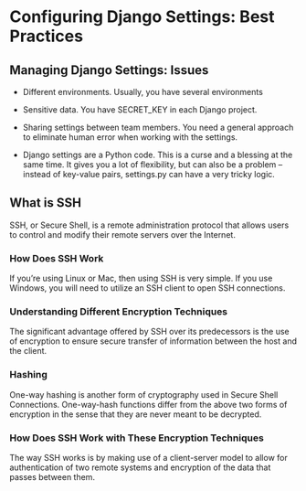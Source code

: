 # Configuring Django Settings: Best Practices
## Managing Django Settings: Issues

* Different environments. Usually, you have several environments

* Sensitive data. You have SECRET_KEY in each Django project.

* Sharing settings between team members. You need a general approach to eliminate human error when working with the settings. 

* Django settings are a Python code. This is a curse and a blessing at the same time. It gives you a lot of flexibility, but can also be a problem – instead of key-value pairs, settings.py can have a very tricky logic.

## What is SSH

SSH, or Secure Shell, is a remote administration protocol that allows users to control and modify their remote servers over the Internet.

### How Does SSH Work

If you’re using Linux or Mac, then using SSH is very simple. If you use Windows, you will need to utilize an SSH client to open SSH connections.

### Understanding Different Encryption Techniques

The significant advantage offered by SSH over its predecessors is the use of encryption to ensure secure transfer of information between the host and the client.

### Hashing

One-way hashing is another form of cryptography used in Secure Shell Connections. One-way-hash functions differ from the above two forms of encryption in the sense that they are never meant to be decrypted.

### How Does SSH Work with These Encryption Techniques

The way SSH works is by making use of a client-server model to allow for authentication of two remote systems and encryption of the data that passes between them.

